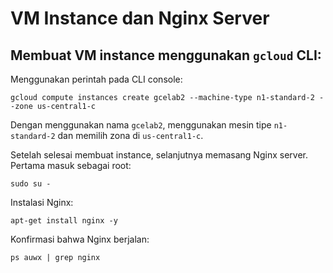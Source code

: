 # VM Instance dan Nginx Server

## Membuat VM instance menggunakan ```gcloud``` CLI:

Menggunakan perintah pada CLI console:

```gcloud compute instances create gcelab2 --machine-type n1-standard-2 --zone us-central1-c```

Dengan menggunakan nama ```gcelab2```, menggunakan mesin tipe ```n1-standard-2``` dan memilih zona di ```us-central1-c```.

Setelah selesai membuat instance, selanjutnya memasang Nginx server. Pertama masuk sebagai root:

```sudo su -```

Instalasi Nginx:

```apt-get install nginx -y```

Konfirmasi bahwa Nginx berjalan:

```ps auwx | grep nginx```

